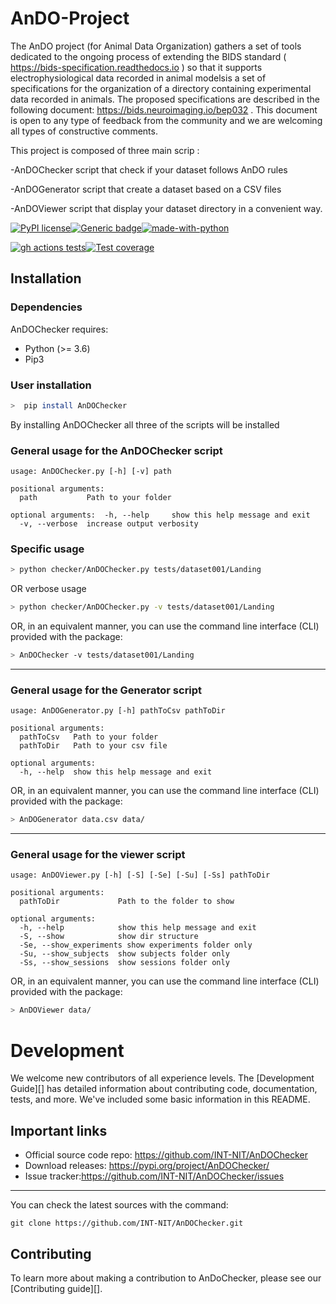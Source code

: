 # AnDO-Project

The AnDO project (for Animal Data Organization) gathers a set of tools dedicated to the ongoing process of extending the BIDS standard ( https://bids-specification.readthedocs.io  ) so that it supports electrophysiological data recorded in animal modelsis a set of specifications for the organization of a directory containing experimental data recorded in animals. The proposed specifications are described in the following document: https://bids.neuroimaging.io/bep032 . This document is open to any type of feedback from the community and we are welcoming all types of constructive comments.

This project is composed of three main scrip :

-AnDOChecker script that check if your dataset follows AnDO rules

-AnDOGenerator script that create a dataset based on a CSV files

-AnDOViewer script that display your dataset directory in a convenient way.

[![PyPI license](https://img.shields.io/pypi/l/ansicolortags.svg)](https://pypi.python.org/pypi/ansicolortags/)[![Generic badge](https://travis-ci.org/INT-NIT/BidsValidatorA.svg?branch=master)](https://shields.io/)[![made-with-python](https://img.shields.io/badge/Made%20with-Python-1f425f.svg)](https://www.python.org/)

[![gh actions tests](https://github.com/INT-NIT/AnDO/workflows/run-tests/badge.svg?branch=master)](https://github.com/INT-NIT/AnDO/actions)[![Test coverage](https://coveralls.io/repos/github/INT-NIT/AnDO/badge.svg?branch=master)](https://coveralls.io/github/INT-NIT/AnDO?branch=master)

## Installation

### Dependencies

AnDOChecker requires:

- Python (>= 3.6)
- Pip3

### User installation

```bash
>  pip install AnDOChecker
```

By installing AnDOChecker all three of the scripts will be installed

### General usage for the AnDOChecker script

```term
usage: AnDOChecker.py [-h] [-v] path

positional arguments:
  path           Path to your folder

optional arguments:  -h, --help     show this help message and exit
  -v, --verbose  increase output verbosity

```

### Specific usage

```bash
> python checker/AnDOChecker.py tests/dataset001/Landing
```

OR verbose usage

```bash
> python checker/AnDOChecker.py -v tests/dataset001/Landing

```
OR, in an equivalent manner, you can use the command line interface (CLI) provided with the package:

```bash
> AnDOChecker -v tests/dataset001/Landing

```

-----------
### General usage for the Generator script 

```term
usage: AnDOGenerator.py [-h] pathToCsv pathToDir

positional arguments:
  pathToCsv   Path to your folder
  pathToDir   Path to your csv file

optional arguments:
  -h, --help  show this help message and exit
```

OR, in an equivalent manner, you can use the command line interface (CLI) provided with the package:

```bash
> AnDOGenerator data.csv data/

```
-----------

### General usage for the viewer script

```term
usage: AnDOViewer.py [-h] [-S] [-Se] [-Su] [-Ss] pathToDir

positional arguments:
  pathToDir             Path to the folder to show
  
optional arguments:
  -h, --help            show this help message and exit
  -S, --show            show dir structure
  -Se, --show_experiments show experiments folder only
  -Su, --show_subjects  show subjects folder only
  -Ss, --show_sessions  show sessions folder only
```


OR, in an equivalent manner, you can use the command line interface (CLI) provided with the package:

```bash
> AnDOViewer data/

```

# Development

We welcome new contributors of all experience levels.  The
[Development Guide][] has detailed information about contributing code,
documentation, tests, and more. We've included some basic information in
this README.

Important links
---------------

-   Official source code repo: https://github.com/INT-NIT/AnDOChecker
-   Download releases: https://pypi.org/project/AnDOChecker/
-   Issue tracker:https://github.com/INT-NIT/AnDOChecker/issues

-----------

You can check the latest sources with the command:

    git clone https://github.com/INT-NIT/AnDOChecker.git
    
Contributing
------------

To learn more about making a contribution to AnDoChecker, please see
our [Contributing guide][].
